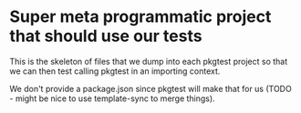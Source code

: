 # Super meta programmatic project that should use our tests

This is the skeleton of files that we dump into each pkgtest project so that we can then test calling pkgtest in an importing context.

We don't provide a package.json since pkgtest will make that for us (TODO - might be nice to use template-sync to merge things).